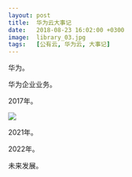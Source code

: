 ```yaml
---
layout: post
title:  华为云大事记
date:   2018-08-23 16:02:00 +0300
image:  library_03.jpg
tags:   [公有云, 华为云, 大事记]
---
```

华为。

华为企业业务。

2017年。

![]({{site.baseurl}}/img/04.jpg)

2021年。

2022年。

未来发展。
